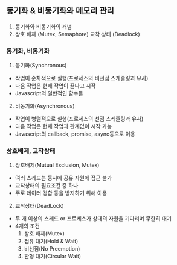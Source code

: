 ## 동기화 & 비동기화와 메모리 관리 

1. 동기화와 비동기화의 개념
2. 상호 배제 (Mutex, Semaphore)  교착 상태 (Deadlock)

### 동기화, 비동기화

1. 동기화(Synchronous)

* 작업이 순차적으로 실행(프로세스의 비선점 스케줄링과 유사)
* 다음 작업은 현재 작업이 끝나고 시작
* Javascript의 일반적인 함수들

2. 비동기화(Asynchronous)

* 작업이 병렬적으로 실행(프로세스의 선점 스케줄링과 유사)
* 다음 작업은 현재 작업과 관계없이 시작 가능
* Javascript의 callback, promise, async등으로 이용 

### 상호배제, 교착상태

1. 상호배제(Mutual Exclusion, Mutex)

* 여러 스레드는 동시에 공유 자원에 접근 불가
* 교착상태의 필요조건 중 하나
* 주로 데이터 경합 등을 방지하기 위해 이용

2. 교착상태(DeadLock)

* 두 개 이상의 스레드 or 프로세스가 상대의 자원을 기다리며 무한히 대기
* 4개의 조건
  1. 상호 배제(Mutex)
  2. 점유 대기(Hold & Wait)
  3. 비선점(No Preemption)
  4. 환형 대기(Circular Wait)